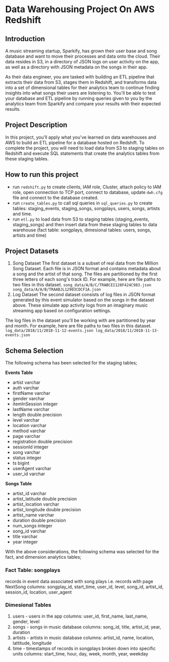 # Data Warehousing Project On AWS Redshift

## Introduction

A music streaming startup, Sparkify, has grown their user base and song database and want to move their processes and data onto the cloud. Their data resides in S3, in a directory of JSON logs on user activity on the app, as well as a directory with JSON metadata on the songs in their app.

As their data engineer, you are tasked with building an ETL pipeline that extracts their data from S3, stages them in Redshift, and transforms data into a set of dimensional tables for their analytics team to continue finding insights into what songs their users are listening to. You'll be able to test your database and ETL pipeline by running queries given to you by the analytics team from Sparkify and compare your results with their expected results.

## Project Description

In this project, you'll apply what you've learned on data warehouses and AWS to build an ETL pipeline for a database hosted on Redshift. To complete the project, you will need to load data from S3 to staging tables on Redshift and execute SQL statements that create the analytics tables from these staging tables.

## How to run this project

- run `redshift.py` to create clients, IAM role, Cluster, attach policy to IAM role, open connection to TCP port, connect to database, update `dwh.cfg` file and connect to the database created.
- run `create_tables.py` to call sql queries in `sql_queries.py` to create tables: staging_events, staging_songs, songplays, users, songs, artists and time.
- run `etl.py` to load data from S3 to staging tables (staging_events, staging_songs) and then insert data from these staging tables to data warehouse (fact table: songplays, dimesional tables: users, songs, artists and time)


## Project Datasets
1. Song Dataset
The first dataset is a subset of real data from the Million Song Dataset. Each file is in JSON format and contains metadata about a song and the artist of that song. The files are partitioned by the first three letters of each song's track ID. For example, here are file paths to two files in this dataset.
    `song_data/A/B/C/TRABCEI128F424C983.json
    song_data/A/A/B/TRAABJL12903CDCF1A.json`
2. Log Dataset
The second dataset consists of log files in JSON format generated by this event simulator based on the songs in the dataset above. These simulate app activity logs from an imaginary music streaming app based on configuration settings.

The log files in the dataset you'll be working with are partitioned by year and month. For example, here are file paths to two files in this dataset.
    `log_data/2018/11/2018-11-12-events.json
    log_data/2018/11/2018-11-13-events.json`


## Schema Selection

The following schema has been selected for the staging tables;

**Events Table**

* artist varchar
* auth varchar
* firstName varchar 
* gender varchar 
* itemInSession integer
* lastName varchar 
* length double precision
* level varchar
* location varchar 
* method varchar
* page varchar 
* registration double precision
* sessionId integer
* song varchar
* status integer
* ts bigint
* userAgent varchar
* user_id varchar

**Songs Table**

* artist_id varchar
* artist_latitude double precision
* artist_location varchar 
* artist_longitude double precision
* artist_name varchar 
* duration double precision
* num_songs integer
* song_id varchar 
* title varchar 
* year integer

With the above considerations, the following schema was selected for the fact, and dimension analytics tables;

### Fact Table: songplays 
records in event data associated with song plays i.e. records with page NextSong
columns: songplay_id, start_time, user_id, level, song_id, artist_id, session_id, location, user_agent

### Dimesional Tables
1. users - users in the app
columns: user_id, first_name, last_name, gender, level
2. songs - songs in music database
columns: song_id, title, artist_id, year, duration
3. artists - artists in music database
columns: artist_id, name, location, lattitude, longitude
4. time - timestamps of records in songplays broken down into specific units
columns: start_time, hour, day, week, month, year, weekday
